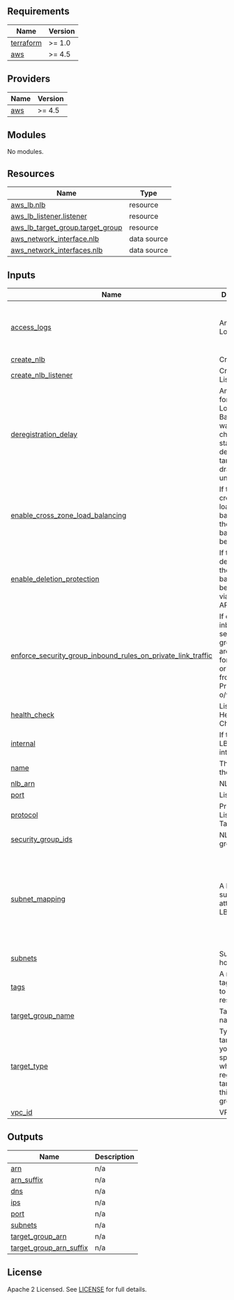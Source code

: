 ## Requirements

| Name | Version |
|------|---------|
| <a name="requirement_terraform"></a> [terraform](#requirement\_terraform) | >= 1.0 |
| <a name="requirement_aws"></a> [aws](#requirement\_aws) | >= 4.5 |

## Providers

| Name | Version |
|------|---------|
| <a name="provider_aws"></a> [aws](#provider\_aws) | >= 4.5 |

## Modules

No modules.

## Resources

| Name | Type |
|------|------|
| [aws_lb.nlb](https://registry.terraform.io/providers/hashicorp/aws/latest/docs/resources/lb) | resource |
| [aws_lb_listener.listener](https://registry.terraform.io/providers/hashicorp/aws/latest/docs/resources/lb_listener) | resource |
| [aws_lb_target_group.target_group](https://registry.terraform.io/providers/hashicorp/aws/latest/docs/resources/lb_target_group) | resource |
| [aws_network_interface.nlb](https://registry.terraform.io/providers/hashicorp/aws/latest/docs/data-sources/network_interface) | data source |
| [aws_network_interfaces.nlb](https://registry.terraform.io/providers/hashicorp/aws/latest/docs/data-sources/network_interfaces) | data source |

## Inputs

| Name | Description | Type | Default | Required |
|------|-------------|------|---------|:--------:|
| <a name="input_access_logs"></a> [access\_logs](#input\_access\_logs) | An Access Logs block | <pre>list(object({<br>    bucket  = string<br>    prefix  = string<br>    enabled = bool<br>  }))</pre> | `[]` | no |
| <a name="input_create_nlb"></a> [create\_nlb](#input\_create\_nlb) | Create NLB | `bool` | `false` | no |
| <a name="input_create_nlb_listener"></a> [create\_nlb\_listener](#input\_create\_nlb\_listener) | Create NLB Listener | `bool` | `false` | no |
| <a name="input_deregistration_delay"></a> [deregistration\_delay](#input\_deregistration\_delay) | Amount time for Elastic Load Balancing to wait before changing the state of a deregistering target from draining to unused. | `number` | `60` | no |
| <a name="input_enable_cross_zone_load_balancing"></a> [enable\_cross\_zone\_load\_balancing](#input\_enable\_cross\_zone\_load\_balancing) | If true, cross-zone load balancing of the load balancer will be enabled. | `bool` | `true` | no |
| <a name="input_enable_deletion_protection"></a> [enable\_deletion\_protection](#input\_enable\_deletion\_protection) | If true, deletion of the load balancer will be disabled via the AWS API. | `bool` | `true` | no |
| <a name="input_enforce_security_group_inbound_rules_on_private_link_traffic"></a> [enforce\_security\_group\_inbound\_rules\_on\_private\_link\_traffic](#input\_enforce\_security\_group\_inbound\_rules\_on\_private\_link\_traffic) | If on, then inbound security group rules are enforced for traffic originating from a PrivateLink, o/w set it off | `string` | `"on"` | no |
| <a name="input_health_check"></a> [health\_check](#input\_health\_check) | Listener Rule Health Check | `map(string)` | `{}` | no |
| <a name="input_internal"></a> [internal](#input\_internal) | If true, the LB will be internal | `bool` | `true` | no |
| <a name="input_name"></a> [name](#input\_name) | The name of the LB | `string` | `""` | no |
| <a name="input_nlb_arn"></a> [nlb\_arn](#input\_nlb\_arn) | NLB arn | `string` | `""` | no |
| <a name="input_port"></a> [port](#input\_port) | Listener port | `number` | `80` | no |
| <a name="input_protocol"></a> [protocol](#input\_protocol) | Protocol for Listener & Target Group | `string` | `"TCP"` | no |
| <a name="input_security_group_ids"></a> [security\_group\_ids](#input\_security\_group\_ids) | NLB security group id | `list(string)` | `[]` | no |
| <a name="input_subnet_mapping"></a> [subnet\_mapping](#input\_subnet\_mapping) | A list of subnet IDs to attach to the LB | <pre>list(object({<br>    allocation_id        = string # The allocation ID of the Elastic IP address for an internet-facing load balancer.<br>    ipv6_address         = string # An ipv6 address within the subnet to assign to the internet-facing load balancer.<br>    private_ipv4_address = string # A private ipv4 address within the subnet to assign to the internal-facing load balancer.<br>    subnet_id            = string # The id of the subnet of which to attach to the load balancer. You can specify only one subnet per Availability Zone.<br>  }))</pre> | `[]` | no |
| <a name="input_subnets"></a> [subnets](#input\_subnets) | Subnets to host NLB | `list(string)` | `[]` | no |
| <a name="input_tags"></a> [tags](#input\_tags) | A map of tags to add to all resources | `map(string)` | `{}` | no |
| <a name="input_target_group_name"></a> [target\_group\_name](#input\_target\_group\_name) | Target group name | `string` | `""` | no |
| <a name="input_target_type"></a> [target\_type](#input\_target\_type) | Type of target that you must specify when registering targets with this target group | `string` | `"ip"` | no |
| <a name="input_vpc_id"></a> [vpc\_id](#input\_vpc\_id) | VPC id | `string` | `""` | no |

## Outputs

| Name | Description |
|------|-------------|
| <a name="output_arn"></a> [arn](#output\_arn) | n/a |
| <a name="output_arn_suffix"></a> [arn\_suffix](#output\_arn\_suffix) | n/a |
| <a name="output_dns"></a> [dns](#output\_dns) | n/a |
| <a name="output_ips"></a> [ips](#output\_ips) | n/a |
| <a name="output_port"></a> [port](#output\_port) | n/a |
| <a name="output_subnets"></a> [subnets](#output\_subnets) | n/a |
| <a name="output_target_group_arn"></a> [target\_group\_arn](#output\_target\_group\_arn) | n/a |
| <a name="output_target_group_arn_suffix"></a> [target\_group\_arn\_suffix](#output\_target\_group\_arn\_suffix) | n/a |

## License

Apache 2 Licensed. See [LICENSE](https://github.com/TechHoldingLLC/terraform-aws-nlb/blob/main/LICENSE) for full details.